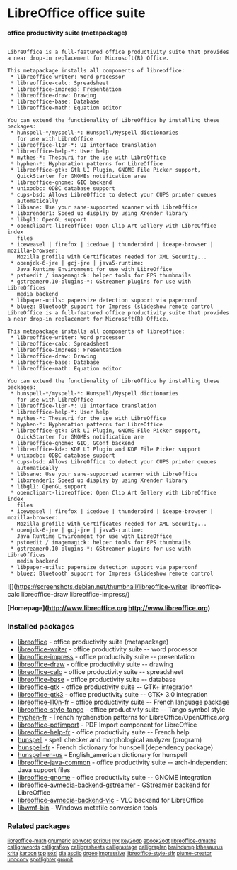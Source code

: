 # LibreOffice office suite

__office productivity suite (metapackage)__

```

LibreOffice is a full-featured office productivity suite that provides
a near drop-in replacement for Microsoft(R) Office.

This metapackage installs all components of libreoffice:
 * libreoffice-writer: Word processor
 * libreoffice-calc: Spreadsheet
 * libreoffice-impress: Presentation
 * libreoffice-draw: Drawing
 * libreoffice-base: Database
 * libreoffice-math: Equation editor

You can extend the functionality of LibreOffice by installing these
packages:
 * hunspell-*/myspell-*: Hunspell/Myspell dictionaries
   for use with LibreOffice
 * libreoffice-l10n-*: UI interface translation
 * libreoffice-help-*: User help
 * mythes-*: Thesauri for the use with LibreOffice
 * hyphen-*: Hyphenation patterns for LibreOffice
 * libreoffice-gtk: Gtk UI Plugin, GNOME File Picker support,
   QuickStarter for GNOMEs notification area
 * libreoffice-gnome: GIO backend
 * unixodbc: ODBC database support
 * cups-bsd: Allows LibreOffice to detect your CUPS printer queues
   automatically
 * libsane: Use your sane-supported scanner with LibreOffice
 * libxrender1: Speed up display by using Xrender library
 * libgl1: OpenGL support
 * openclipart-libreoffice: Open Clip Art Gallery with LibreOffice index
   files
 * iceweasel | firefox | icedove | thunderbird | iceape-browser | mozilla-browser:
   Mozilla profile with Certificates needed for XML Security...
 * openjdk-6-jre | gcj-jre | java5-runtime:
   Java Runtime Environment for use with LibreOffice
 * pstoedit / imagemagick: helper tools for EPS thumbnails
 * gstreamer0.10-plugins-*: GStreamer plugins for use with LibreOffices
   media backend
 * libpaper-utils: papersize detection support via paperconf
 * bluez: Bluetooth support for Impress (slideshow remote control
LibreOffice is a full-featured office productivity suite that provides
a near drop-in replacement for Microsoft(R) Office.

This metapackage installs all components of libreoffice:
 * libreoffice-writer: Word processor
 * libreoffice-calc: Spreadsheet
 * libreoffice-impress: Presentation
 * libreoffice-draw: Drawing
 * libreoffice-base: Database
 * libreoffice-math: Equation editor

You can extend the functionality of LibreOffice by installing these
packages:
 * hunspell-*/myspell-*: Hunspell/Myspell dictionaries
   for use with LibreOffice
 * libreoffice-l10n-*: UI interface translation
 * libreoffice-help-*: User help
 * mythes-*: Thesauri for the use with LibreOffice
 * hyphen-*: Hyphenation patterns for LibreOffice
 * libreoffice-gtk: Gtk UI Plugin, GNOME File Picker support,
   QuickStarter for GNOMEs notification are
 * libreoffice-gnome: GIO, GConf backend
 * libreoffice-kde: KDE UI Plugin and KDE File Picker support
 * unixodbc: ODBC database support
 * cups-bsd: Allows LibreOffice to detect your CUPS printer queues
   automatically
 * libsane: Use your sane-supported scanner with LibreOffice
 * libxrender1: Speed up display by using Xrender library
 * libgl1: OpenGL support
 * openclipart-libreoffice: Open Clip Art Gallery with LibreOffice index
   files
 * iceweasel | firefox | icedove | thunderbird | iceape-browser | mozilla-browser:
   Mozilla profile with Certificates needed for XML Security...
 * openjdk-6-jre | gcj-jre | java5-runtime:
   Java Runtime Environment for use with LibreOffice
 * pstoedit / imagemagick: helper tools for EPS thumbnails
 * gstreamer0.10-plugins-*: GStreamer plugins for use with LibreOffices
   media backend
 * libpaper-utils: papersize detection support via paperconf
 * bluez: Bluetooth support for Impress (slideshow remote control

```

![](https://screenshots.debian.net/thumbnail/libreoffice-writer
libreoffice-calc
libreoffice-draw
libreoffice-impress/)


 **[Homepage](http://www.libreoffice.org
http://www.libreoffice.org)**

### Installed packages

* [libreoffice](https://packages.debian.org/jessie/libreoffice) - office productivity suite (metapackage)
* [libreoffice-writer](https://packages.debian.org/jessie/libreoffice-writer) - office productivity suite -- word processor
* [libreoffice-impress](https://packages.debian.org/jessie/libreoffice-impress) - office productivity suite -- presentation
* [libreoffice-draw](https://packages.debian.org/jessie/libreoffice-draw) - office productivity suite -- drawing
* [libreoffice-calc](https://packages.debian.org/jessie/libreoffice-calc) - office productivity suite -- spreadsheet
* [libreoffice-base](https://packages.debian.org/jessie/libreoffice-base) - office productivity suite -- database
* [libreoffice-gtk](https://packages.debian.org/jessie/libreoffice-gtk) - office productivity suite -- GTK+ integration
* [libreoffice-gtk3](https://packages.debian.org/jessie/libreoffice-gtk3) - office productivity suite -- GTK+ 3.0 integration
* [libreoffice-l10n-fr](https://packages.debian.org/jessie/libreoffice-l10n-fr) - office productivity suite -- French language package
* [libreoffice-style-tango](https://packages.debian.org/jessie/libreoffice-style-tango) - office productivity suite -- Tango symbol style
* [hyphen-fr](https://packages.debian.org/jessie/hyphen-fr) - French hyphenation patterns for LibreOffice/OpenOffice.org
* [libreoffice-pdfimport](https://packages.debian.org/jessie/libreoffice-pdfimport) - PDF Import component for LibreOffice
* [libreoffice-help-fr](https://packages.debian.org/jessie/libreoffice-help-fr) - office productivity suite -- French help
* [hunspell](https://packages.debian.org/jessie/hunspell) - spell checker and morphological analyzer (program)
* [hunspell-fr](https://packages.debian.org/jessie/hunspell-fr) - French dictionary for hunspell (dependency package)
* [hunspell-en-us](https://packages.debian.org/jessie/hunspell-en-us) - English_american dictionary for hunspell
* [libreoffice-java-common](https://packages.debian.org/jessie/libreoffice-java-common) - office productivity suite -- arch-independent Java support files
* [libreoffice-gnome](https://packages.debian.org/jessie/libreoffice-gnome) - office productivity suite -- GNOME integration
* [libreoffice-avmedia-backend-gstreamer](https://packages.debian.org/jessie/libreoffice-avmedia-backend-gstreamer) - GStreamer backend for LibreOffice
* [libreoffice-avmedia-backend-vlc](https://packages.debian.org/jessie/libreoffice-avmedia-backend-vlc) - VLC backend for LibreOffice
* [libwmf-bin](https://packages.debian.org/jessie/libwmf-bin) - Windows metafile conversion tools

### Related packages

<sub> [libreoffice-math](https://packages.debian.org/jessie/libreoffice-math) [gnumeric](https://packages.debian.org/jessie/gnumeric) [abiword](https://packages.debian.org/jessie/abiword) [scribus](https://packages.debian.org/jessie/scribus) [lyx](https://packages.debian.org/jessie/lyx) [key2odp](https://packages.debian.org/jessie/key2odp) [ebook2odt](https://packages.debian.org/jessie/ebook2odt) [libreoffice-dmaths](https://packages.debian.org/jessie/libreoffice-dmaths) [calligrawords](https://packages.debian.org/jessie/calligrawords) [calligraflow](https://packages.debian.org/jessie/calligraflow) [calligrasheets](https://packages.debian.org/jessie/calligrasheets) [calligrastage](https://packages.debian.org/jessie/calligrastage) [calligraplan](https://packages.debian.org/jessie/calligraplan) [braindump](https://packages.debian.org/jessie/braindump) [kthesaurus](https://packages.debian.org/jessie/kthesaurus) [krita](https://packages.debian.org/jessie/krita) [karbon](https://packages.debian.org/jessie/karbon) [tpp](https://packages.debian.org/jessie/tpp) [sozi](https://packages.debian.org/jessie/sozi) [dia](https://packages.debian.org/jessie/dia) [asciio](https://packages.debian.org/jessie/asciio) [drgeo](https://packages.debian.org/jessie/drgeo) [impressive](https://packages.debian.org/jessie/impressive) [libreoffice-style-sifr](https://packages.debian.org/jessie/libreoffice-style-sifr) [plume-creator](https://packages.debian.org/jessie/plume-creator) [unoconv](https://packages.debian.org/jessie/unoconv) [spotlighter](https://packages.debian.org/jessie/spotlighter) [gromit](https://packages.debian.org/jessie/gromit)  </sub>
